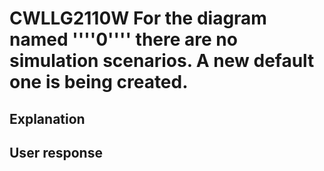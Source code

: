 # CWLLG2110W For the diagram named ''''0'''' there are no simulation scenarios.  A new default one is being created.

## Explanation

## User response